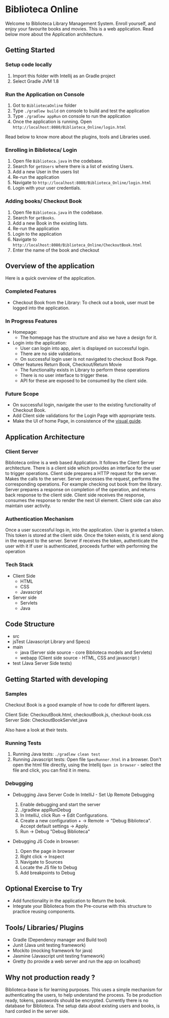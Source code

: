 # Biblioteca Online

Welcome to Biblioteca Library Management System. Enroll yourself, and enjoy your favourite books and movies.
This is a web application. Read below more about the Application architecture.

## Getting Started

### Setup code locally
1. Import this folder with Intellij as an Gradle project
2. Select Gradle JVM 1.8

### Run the Application on Console
1. Got to `BibliotecaOnline` folder
2. Type ```./gradlew build``` on console to build and test the application
3. Type ```./gradlew appRun``` on console to run the application
4. Once the application is running. Open ```http://localhost:8080/Biblioteca_Online/login.html```

 Read below to know more about the plugins, tools and Libraries used.

### Enrolling in Biblioteca/ Login
1. Open file ```Biblioteca.java``` in the codebase.
2. Search for ```getUsers``` where there is a list of existing Users.
3. Add a new User in the users list
4. Re-run the application
5. Navigate to ```http://localhost:8080/Biblioteca_Online/login.html```
6. Login with your user credentials.

### Adding books/ Checkout Book

1. Open file ```Biblioteca.java``` in the codebase.
2. Search for ```getBooks```.
3. Add a new Book in the existing lists.
4. Re-run the application
5. Login to the application
6. Navigate to ```http://localhost:8080/Biblioteca_Online/CheckoutBook.html```
7. Enter the name of the book and checkout

## Overview of the application

Here is a quick overview of the application.

### Completed Features
- Checkout Book from the Library: To check out a book, user must be logged into the application.

### In Progress Features
- Homepage:
    - The homepage has the structure and also we have a design for it.
- Login into the application:
    - User can login into app, alert is displayed on successful login.
    - There are no side validations.
    - On successful login user is not navigated to checkout Book Page.
- Other features Return Book, Checkout/Return Movie
    - The functionality exists in Library to perform these operations
    - There is no user interface to trigger these.
    - API for these are exposed to be consumed by the client side.

### Future Scope
-  On successful login, navigate the user to the existing functionality of Checkout Book.
-  Add Client side validations for the Login Page with appropriate tests.
-  Make the UI of home Page, in consistence of the [visual guide](Biblioteca_online_homepage_design.pdf).

## Application Architecture

### Client Server
Biblioteca online is a web based Application. It follows the Client Server architecture.
There is a client side which provides an interface for the user to trigger operations.
Client side prepares a HTTP request for the server. Makes the calls to the server.
Server processes the request, performs the corresponding operations. For example checking out book from the library.
Server prepares a response on completion of the operation, and returns back response to the client side.
Client side receives the response, consumes the response to render the next UI element.
Client side can also maintain user activity.

### Authentication Mechanism
Once a user successful logs in, into the application. User is granted a token.
This token is stored at the client side.
Once the token exists, it is send along in the request to the server.
Server if receives the token, authenticate the user with it
If user is authenticated, proceeds further with performing the operation

### Tech Stack

- Client Side
    - HTML
    - CSS
    - Javascript
- Server side
    - Servlets
    - Java

## Code Structure

- src
 -  jsTest (Javascript Library and Specs)
 -  main
     - java (Server side source - core Biblioteca models and Servlets)
     - webapp (Client side source - HTML, CSS and javascript )
 -  test (Java Server Side tests)

## Getting Started with developing

### Samples

Checkout Book is a good example of how to code for different layers.

Client Side: CheckoutBook.html, checkoutBook.js, checkout-book.css
Server Side: CheckoutBookServlet.java

Also have a look at their tests.

### Running Tests

1. Running Java tests: ```./gradlew clean test```
2. Running Javascript tests: Open file ```SpecRunner.html``` in a browser. Don't open the html file directly, using the Intellij `Open in browser` - select the file and click, you can find it in menu.

### Debugging

- Debugging Java Server Code In IntelliJ - Set Up Remote Debugging
    1. Enable debugging and start the server
    2. ./gradlew appRunDebug
    3. In IntelliJ, click Run -> Edit Configurations.
    4. Create a new configuration + -> Remote -> "Debug Biblioteca". Accept default settings -> Apply.
    5. Run -> Debug "Debug Biblioteca"

- Debugging JS Code in browser:
    1. Open the page in browser
    2. Right click -> Inspect
    3. Navigate to Sources
    4. Locate the JS file to Debug
    5. Add breakpoints to Debug

## Optional Exercise to Try
- Add functionality in the application to Return the book.
- Integrate your Biblioteca from the Pre-course with this structure to practice reusing components.

## Tools/ Libraries/ Plugins
- Gradle (Dependency manager and Build tool)
- Junit (Java unit testing framework)
- Mockito (mocking framework for java)
- Jasmine (Javascript unit testing framework)
- Gretty (to provide a web server and run the app on localhost)

## Why not production ready ?
Biblioteca-base is for learning purposes. This uses a simple mechanism for authenticating the users, to help understand the process. To be production ready, tokens, passwords should be encrypted.
Currently there is no database for Biblioteca. The setup data about existing users and books, is hard corded in the server side.
